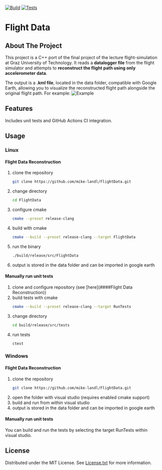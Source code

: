[![Build](https://github.com/mike-landl/FlightData/actions/workflows/build.yml/badge.svg)](https://github.com/mike-landl/FlightData/actions/workflows/build.yml)
[![Tests](https://github.com/mike-landl/FlightData/actions/workflows/tests.yml/badge.svg)](https://github.com/mike-landl/FlightData/actions/workflows/tests.yml)
# Flight Data

## About The Project
This project is a C++ port of the final project of the lecture flight-simulation at Graz University of Technology.
It reads a **datalogger file** from the flight simulator and attempts to **reconstruct the flight path using only accelerometer data**.

The output is a **.kml file**, located in the data folder, compatible with Google Earth, allowing you to visualize the reconstructed flight path alongside the original flight path.
For example:
![Example](Example.PNG?raw=true "Example")

## Features
Includes unit tests and GitHub Actions CI integration.

## Usage

### Linux

#### Flight Data Reconstruction
1. clone the repository
    ```sh
    git clone https://github.com/mike-landl/FlightData.git
    ```
2. change directory
    ```sh
    cd FlightData
    ```
3. configure cmake
    ```sh
    cmake --preset release-clang
    ```
4. build with cmake
    ```sh
    cmake --build --preset release-clang --target FlightData
    ```
5. run the binary
    ```sh
    ./build/release/src/FlightData
    ```
6. output is stored in the data folder and can be imported in google earth

#### Manually run unit tests
1. clone and configure repository (see [here](####Flight Data Reconstruction))
2. build tests with cmake
    ```sh
    cmake --build --preset release-clang --target RunTests
    ```
3. change directory
    ```sh
    cd build/release/src/tests
    ```
4. run tests
    ```sh
    ctest
    ```

### Windows
#### Flight Data Reconstruction
1. clone the repository
    ```sh
    git clone https://github.com/mike-landl/FlightData.git
    ```
2. open the folder with visual studio (requires enabled cmake support)
3. build and run from within visual studio
4. output is stored in the data folder and can be imported in google earth

#### Manually run unit tests
You can build and run the tests by selecting the target RunTests within visual studio.

## License

Distributed under the MIT License. See [License.txt](License.txt) for more information.